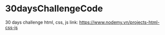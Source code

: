 # 30daysChallengeCode
30 days challenge html, css, js
link: https://www.nodemy.vn/projects-html-css-js
